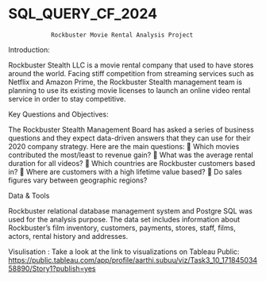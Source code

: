 # SQL_QUERY_CF_2024

                Rockbuster Movie Rental Analysis Project

Introduction:

Rockbuster Stealth LLC is a movie rental company that used to have stores around the world. Facing stiff competition from streaming
services such as Netflix and Amazon Prime, the Rockbuster Stealth management team is planning to use its existing movie licenses to
launch an online video rental service in order to stay competitive.

Key Questions and Objectives:

The Rockbuster Stealth Management Board has asked a series of business questions and they expect data-driven answers that they can
use for their 2020 company strategy.
Here are the main questions:
 Which movies contributed the most/least to revenue gain?
 What was the average rental duration for all videos?
 Which countries are Rockbuster customers based in?
 Where are customers with a high lifetime value based?
 Do sales figures vary between geographic regions?

Data & Tools

Rockbuster relational database management system and Postgre SQL was used for the analysis purpose. The data set includes information about Rockbuster’s film inventory, customers, payments, stores, staff, films, actors, rental history and addresses.

Visulisation :
Take a look at the link to visualizations on Tableau Public: https://public.tableau.com/app/profile/aarthi.subuu/viz/Task3_10_17184503458890/Story1?publish=yes
